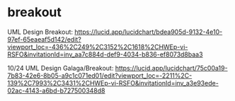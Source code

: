 # breakout

UML Design Breakout: https://lucid.app/lucidchart/bdea905d-9132-4e10-97ef-65eaeaf5d142/edit?viewport_loc=-436%2C249%2C3152%2C1618%2CHWEp-vi-RSFO&invitationId=inv_aa7c884d-def9-4034-b836-ef8073d8baa3

10/24 UML Design Galaga/Breakout: https://lucid.app/lucidchart/75c00a19-7b83-42e6-8b05-a9c1c071ed01/edit?viewport_loc=-2211%2C-139%2C7993%2C3431%2CHWEp-vi-RSFO&invitationId=inv_a3e93ede-02ac-4143-a6bd-b727500348d8
